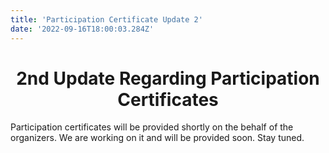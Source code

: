 ```yaml
---
title: 'Participation Certificate Update 2'
date: '2022-09-16T18:00:03.284Z'
---
```


<h1 align="center">
  2nd Update Regarding Participation Certificates
</h1>

Participation certificates will be provided shortly on the behalf of the organizers. We are working on it and will be provided soon. Stay tuned.